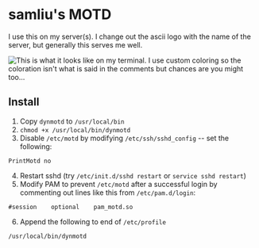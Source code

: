 # samliu's MOTD

I use this on my server(s). I change out the ascii logo with the name of the
server, but generally this serves me well.

![This is what it looks like on my terminal. I use custom coloring so the
coloration isn't what is said in the comments but chances are you might 
too...](screenshot.png)

## Install

1. Copy `dynmotd` to `/usr/local/bin`
2. `chmod +x /usr/local/bin/dynmotd`
3. Disable `/etc/motd` by modifying `/etc/ssh/sshd_config` -- set the following:
```
PrintMotd no
```
4. Restart sshd (try `/etc/init.d/sshd restart` or `service sshd restart`)
5. Modify PAM to prevent `/etc/motd` after a successful login by commenting out
   lines like this from `/etc/pam.d/login`:
```
#session    optional    pam_motd.so
```
6. Append the following to end of `/etc/profile`
```
/usr/local/bin/dynmotd
```
